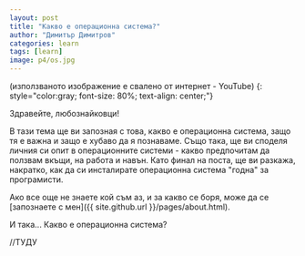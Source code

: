 ```yaml
---
layout: post
title: "Какво е операционна система?"
author: "Димитър Димитров"
categories: learn
tags: [learn]
image: p4/os.jpg
---
```

(използваното изображение е свалено от интернет - YouTube)
{: style="color:gray; font-size: 80%; text-align: center;"}

Здравейте, любознайковци!

В тази тема ще ви запозная с това, какво е операционна система, защо тя е важна и защо е хубаво да я познаваме. Също така, ще ви споделя личния си опит в операционните системи - какво предпочитам да ползвам вкъщи, на работа и навън. Като финал на поста, ще ви разкажа, накратко, как да си инсталирате операционна система "годна" за програмисти.

Ако все още не знаете кой съм аз, и за какво се боря, може да се [запознаете с мен]({{ site.github.url }}/pages/about.html).

И така... Какво е операционна система?

//ТУДУ